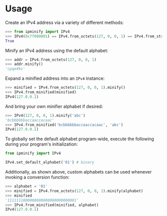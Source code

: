# Usage

Create an IPv4 address via a variety of different methods:

```python
>>> from ipminify import IPv4
>>> IPv4(0x7f000001) == IPv4.from_octets(127, 0, 0, 1) == IPv4.from_str('127.0.0.1')
True
```

Minify an IPv4 address using the default alphabet:

```python
>>> addr = IPv4.from_octets(127, 0, 0, 1)
>>> addr.minify()
'cpqe4kv'
```

Expand a minified address into an `IPv4` instance:

```python
>>> minified = IPv4.from_octets(127, 0, 0, 1).minify()
>>> IPv4.from_minified(minified)
IPv4(127.0.0.1)
```

And bring your own minifier alphabet if desired:

```python
>>> IPv4(127, 0, 0, 1).minify('abc')
'bcbbbbbbaccaaccacaac'
>>> IPv4.from_minified('bcbbbbbbaccaaccacaac', 'abc')
IPv4(127.0.0.1)
```

To globally set the default alphabet program-wide, execute the following during your program's initialization:

```python
from ipminify import IPv4

IPv4.set_default_alphabet('01') # binary
```

Additionally, as shown above, custom alphabets can be used whenever invoking a conversion function:

```python
>>> alphabet = '01'
>>> minified = IPv4.from_octets(127, 0, 0, 1).minify(alphabet)
>>> minified
'1111111000000000000000000000001'
>>> IPv4.from_minified(minified, alphabet)
IPv4(127.0.0.1)
```
